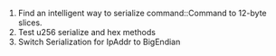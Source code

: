 1. Find an intelligent way to serialize command::Command to 12-byte slices.
1. Test u256 serialize and hex methods
1. Switch Serialization for IpAddr to BigEndian

